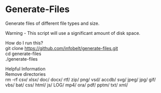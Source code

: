 # Generate-Files

Generate files of different file types and size.  

Warning - This script will use a significant amount of disk space.

How do I run this?  
git clone https://github.com/infobelt/generate-files.git  
cd generate-files  
./generate-files  

Helpful Information  
Remove directories  
rm -rf csv/ xlsx/ doc/ docx/ rtf/ zip/ png/ vsd/ accdb/ svg/ jpeg/ jpg/ gif/ vbs/ bat/ css/ html/ js/ LOG/ mp4/ ora/ pdf/ pptm/ txt/ xml/
